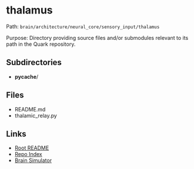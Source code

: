 # thalamus

Path: `brain/architecture/neural_core/sensory_input/thalamus`

Purpose: Directory providing source files and/or submodules relevant to its path in the Quark repository.

## Subdirectories
- __pycache__/

## Files
- README.md
- thalamic_relay.py

## Links
- [Root README](../../../../README.md)
- [Repo Index](../../../../repo_index.json)
- [Brain Simulator](../../../../brain/architecture/brain_simulator.py)

